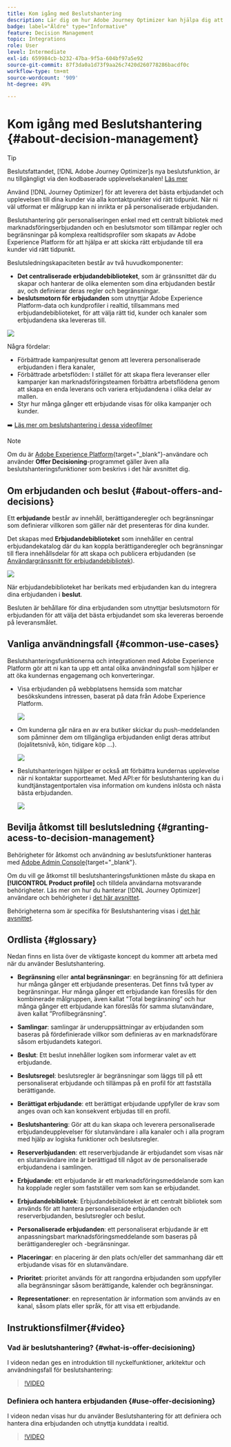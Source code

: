 ```yaml
---
title: Kom igång med Beslutshantering
description: Lär dig om hur Adobe Journey Optimizer kan hjälpa dig att skicka rätt erbjudande till kunderna vid rätt tidpunkt
badge: label="Äldre" type="Informative"
feature: Decision Management
topic: Integrations
role: User
level: Intermediate
exl-id: 659984cb-b232-47ba-9f5a-604bf97a5e92
source-git-commit: 87f3da0a1d73f9aa26c7420d260778286bacdf0c
workflow-type: tm+mt
source-wordcount: '909'
ht-degree: 49%

---
```


# Kom igång med Beslutshantering {#about-decision-management}

>[!TIP]
>
>Beslutsfattandet, [!DNL Adobe Journey Optimizer]s nya beslutsfunktion, är nu tillgängligt via den kodbaserade upplevelsekanalen! [Läs mer](../../experience-decisioning/gs-experience-decisioning.md)

Använd [!DNL Journey Optimizer] för att leverera det bästa erbjudandet och upplevelsen till dina kunder via alla kontaktpunkter vid rätt tidpunkt. När ni väl utformat er målgrupp kan ni inrikta er på personaliserade erbjudanden.

Beslutshantering gör personaliseringen enkel med ett centralt bibliotek med marknadsföringserbjudanden och en beslutsmotor som tillämpar regler och begränsningar på komplexa realtidsprofiler som skapats av Adobe Experience Platform för att hjälpa er att skicka rätt erbjudande till era kunder vid rätt tidpunkt.

Beslutsledningskapaciteten består av två huvudkomponenter:

* **Det centraliserade erbjudandebiblioteket**, som är gränssnittet där du skapar och hanterar de olika elementen som dina erbjudanden består av, och definierar deras regler och begränsningar.
* **beslutsmotorn för erbjudanden** som utnyttjar Adobe Experience Platform-data och kundprofiler i realtid, tillsammans med erbjudandebiblioteket, för att välja rätt tid, kunder och kanaler som erbjudandena ska levereras till.

![](../assets/architecture.png)

Några fördelar:

* Förbättrade kampanjresultat genom att leverera personaliserade erbjudanden i flera kanaler,
* Förbättrade arbetsflöden: I stället för att skapa flera leveranser eller kampanjer kan marknadsföringsteamen förbättra arbetsflödena genom att skapa en enda leverans och variera erbjudandena i olika delar av mallen.
* Styr hur många gånger ett erbjudande visas för olika kampanjer och kunder.

➡️ [Läs mer om beslutshantering i dessa videofilmer](#video)

>[!NOTE]
>
>Om du är [Adobe Experience Platform](https://experienceleague.adobe.com/docs/experience-platform/landing/home.html?lang=sv-SE){target="_blank"}-användare och använder **Offer Decisioning**-programmet gäller även alla beslutshanteringsfunktioner som beskrivs i det här avsnittet dig.

## Om erbjudanden och beslut {#about-offers-and-decisions}

Ett **erbjudande** består av innehåll, berättiganderegler och begränsningar som definierar villkoren som gäller när det presenteras för dina kunder.

Det skapas med **Erbjudandebiblioteket** som innehåller en central erbjudandekatalog där du kan koppla berättiganderegler och begränsningar till flera innehållsdelar för att skapa och publicera erbjudanden (se [Användargränssnitt för erbjudandebibliotek](../get-started/user-interface.md)).

![](../assets/offer_structure.png)

När erbjudandebiblioteket har berikats med erbjudanden kan du integrera dina erbjudanden i **beslut**.

Besluten är behållare för dina erbjudanden som utnyttjar beslutsmotorn för erbjudanden för att välja det bästa erbjudandet som ska levereras beroende på leveransmålet.

## Vanliga användningsfall {#common-use-cases}

Beslutshanteringsfunktionerna och integrationen med Adobe Experience Platform gör att ni kan ta upp ett antal olika användningsfall som hjälper er att öka kundernas engagemang och konverteringar.

* Visa erbjudanden på webbplatsens hemsida som matchar besökskundens intressen, baserat på data från Adobe Experience Platform.

  ![](../assets/website.png)

* Om kunderna går nära en av era butiker skickar du push-meddelanden som påminner dem om tillgängliga erbjudanden enligt deras attribut (lojalitetsnivå, kön, tidigare köp ...).

  ![](../assets/push_sample.png)

* Beslutshanteringen hjälper er också att förbättra kundernas upplevelse när ni kontaktar supportteamet. Med API:er för beslutshantering kan du i kundtjänstagentportalen visa information om kundens inlösta och nästa bästa erbjudanden.

  ![](../../assets/do-not-localize/call-center.png)

## Bevilja åtkomst till beslutsledning {#granting-acess-to-decision-management}

Behörigheter för åtkomst och användning av beslutsfunktioner hanteras med [Adobe Admin Console](https://helpx.adobe.com/se/enterprise/managing/user-guide.html){target="_blank"}.

Om du vill ge åtkomst till beslutshanteringsfunktionen måste du skapa en **[!UICONTROL Product profile]** och tilldela användarna motsvarande behörigheter. Läs mer om hur du hanterar [!DNL Journey Optimizer] användare och behörigheter i [det här avsnittet](../../administration/permissions.md).

Behörigheterna som är specifika för Beslutshantering visas i [det här avsnittet](../../administration/high-low-permissions.md#decisions-permissions).

## Ordlista {#glossary}

Nedan finns en lista över de viktigaste koncept du kommer att arbeta med när du använder Beslutshantering.

* **Begränsning** eller **antal begränsningar**: en begränsning för att definiera hur många gånger ett erbjudande presenteras. Det finns två typer av begränsningar. Hur många gånger ett erbjudande kan föreslås för den kombinerade målgruppen, även kallat ”Total begränsning” och hur många gånger ett erbjudande kan föreslås för samma slutanvändare, även kallat ”Profilbegränsning”.

* **Samlingar**: samlingar är underuppsättningar av erbjudanden som baseras på fördefinierade villkor som definieras av en marknadsförare såsom erbjudandets kategori.

* **Beslut**: Ett beslut innehåller logiken som informerar valet av ett erbjudande.

* **Beslutsregel**: beslutsregler är begränsningar som läggs till på ett personaliserat erbjudande och tillämpas på en profil för att fastställa berättigande.

* **Berättigat erbjudande**: ett berättigat erbjudande uppfyller de krav som anges ovan och kan konsekvent erbjudas till en profil.

* **Beslutshantering**: Gör att du kan skapa och leverera personaliserade erbjudandeupplevelser för slutanvändare i alla kanaler och i alla program med hjälp av logiska funktioner och beslutsregler.

* **Reserverbjudanden**: ett reserverbjudande är erbjudandet som visas när en slutanvändare inte är berättigad till något av de personaliserade erbjudandena i samlingen.

* **Erbjudande**: ett erbjudande är ett marknadsföringsmeddelande som kan ha kopplade regler som fastställer vem som kan se erbjudandet.

* **Erbjudandebibliotek**: Erbjudandebiblioteket är ett centralt bibliotek som används för att hantera personaliserade erbjudanden och reserverbjudanden, beslutsregler och beslut.

* **Personaliserade erbjudanden**: ett personaliserat erbjudande är ett anpassningsbart marknadsföringsmeddelande som baseras på berättiganderegler och -begränsningar.

* **Placeringar**: en placering är den plats och/eller det sammanhang där ett erbjudande visas för en slutanvändare.

* **Prioritet**: prioritet används för att rangordna erbjudanden som uppfyller alla begränsningar såsom berättigande, kalender och begränsningar.

* **Representationer**: en representation är information som används av en kanal, såsom plats eller språk, för att visa ett erbjudande.

## Instruktionsfilmer{#video}

### Vad är beslutshantering? {#what-is-offer-decisioning}

I videon nedan ges en introduktion till nyckelfunktioner, arkitektur och användningsfall för beslutshantering:

>[!VIDEO](https://video.tv.adobe.com/v/326961?quality=12&learn=on)

### Definiera och hantera erbjudanden {#use-offer-decisioning}

I videon nedan visas hur du använder Beslutshantering för att definiera och hantera dina erbjudanden och utnyttja kunddata i realtid.

>[!VIDEO](https://video.tv.adobe.com/v/3470050?quality=12&learn=on&captions=swe)


